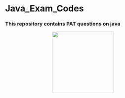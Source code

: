 # Java_Exam_Codes
<h3>This repository contains PAT questions on java</h3>
<div id="header" align="center">
  <img src="https://png.pngitem.com/pimgs/s/174-1746632_java-logo-transparent-png-java-programming-language-logo.png" width="200"/>
</div>

